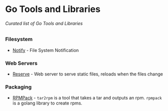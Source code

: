 # Go Tools and Libraries
###### Curated list of Go Tools and Libraries

### Filesystem
* [Notify](https://github.com/rjeczalik/notify) - File System Notification

### Web Servers
* [Reserve](https://github.com/s4y/reserve) - Web server to serve static files, reloads when the files change

### Packaging
* [RPMPack](https://github.com/google/rpmpack) - `tar2rpm` is a tool that takes a tar and outputs an rpm. `rpmpack` is a golang library to create rpms.
